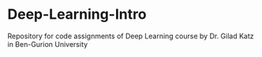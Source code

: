 # Deep-Learning-Intro
Repository for code assignments of Deep Learning course by Dr. Gilad Katz in Ben-Gurion University
